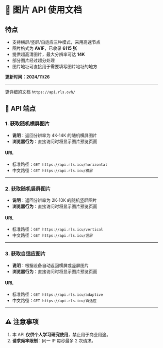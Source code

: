 # 🌟 图片 API 使用文档

## 特点
- 支持横屏/竖屏/自适应三种模式，采用高速节点
- 图片格式为 **AVIF**，已收录 **6115 张**
- 提供超高清图片，最大分辨率可达 **14K**
- 部分图片经过超分处理
- 图片地址可直接用于需要填写图片地址的地方

**更新时间：2024/11/26**

---
更详细的文档 `https://api.rls.ovh/`


## 📝 API 端点

### 1. 获取随机横屏图片
- **说明**：返回分辨率为 4K-14K 的随机横屏图片
- **浏览器行为**：直接访问时将显示图片预览页面

#### URL
- 标准路径：`GET https://api.rls.icu/horizontal`
- 中文路径：`GET https://api.rls.icu/横屏`

---

### 2. 获取随机竖屏图片
- **说明**：返回分辨率为 2K-10K 的随机竖屏图片
- **浏览器行为**：直接访问时将显示图片预览页面

#### URL
- 标准路径：`GET https://api.rls.icu/vertical`
- 中文路径：`GET https://api.rls.icu/竖屏`

---

### 3. 获取自适应图片
- **说明**：根据设备自动返回横屏或竖屏图片
- **浏览器行为**：直接访问时将显示图片预览页面

#### URL
- 标准路径：`GET https://api.rls.icu/adaptive`
- 中文路径：`GET https://api.rls.icu/自适应`

---

## ⚠️ 注意事项
1. 本 API **仅供个人学习研究使用**，禁止用于商业用途。
2. **请求频率限制**：同一 IP 每秒最多 2 次请求。

